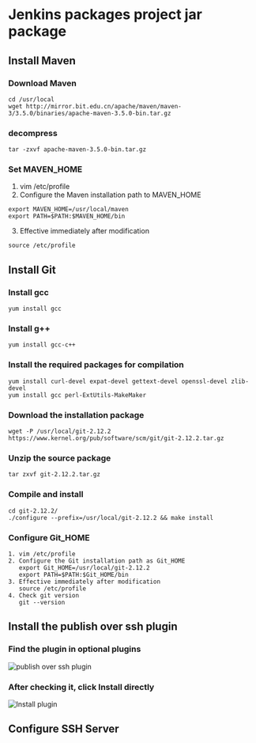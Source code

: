 # Jenkins packages project jar package

## Install Maven

### Download Maven

```shell script
cd /usr/local
wget http://mirror.bit.edu.cn/apache/maven/maven-3/3.5.0/binaries/apache-maven-3.5.0-bin.tar.gz
```

### decompress

```shell script
tar -zxvf apache-maven-3.5.0-bin.tar.gz
```

### Set MAVEN_HOME

1. vim /etc/profile
2. Configure the Maven installation path to MAVEN_HOME
```shell script
export MAVEN_HOME=/usr/local/maven
export PATH=$PATH:$MAVEN_HOME/bin
```
3. Effective immediately after modification
```shell script
source /etc/profile
```

## Install Git

### Install gcc

```shell script
yum install gcc
```

### Install g++
```shell script
yum install gcc-c++
```

### Install the required packages for compilation

```shell script
yum install curl-devel expat-devel gettext-devel openssl-devel zlib-devel
yum install gcc perl-ExtUtils-MakeMaker
```

### Download the installation package
```shell script
wget -P /usr/local/git-2.12.2 https://www.kernel.org/pub/software/scm/git/git-2.12.2.tar.gz
```

### Unzip the source package
```shell script
tar zxvf git-2.12.2.tar.gz
```

### Compile and install
```shell script
cd git-2.12.2/
./configure --prefix=/usr/local/git-2.12.2 && make install
```

### Configure Git_HOME
```shell script
1. vim /etc/profile
2. Configure the Git installation path as Git_HOME
   export Git_HOME=/usr/local/git-2.12.2
   export PATH=$PATH:$Git_HOME/bin
3. Effective immediately after modification
   source /etc/profile
4. Check git version
   git --version
```

## Install the publish over ssh plugin
### Find the plugin in optional plugins
![publish over ssh plugin](../Material/image/Project%20containerization%20transformation%20(2)%20—%20publish%20over%20ssh%20plugin.png)

### After checking it, click Install directly
![Install plugin](../Material/image/Project%20containerization%20transformation%20(2)%20—%20install%20plugin.png)

## Configure SSH Server














